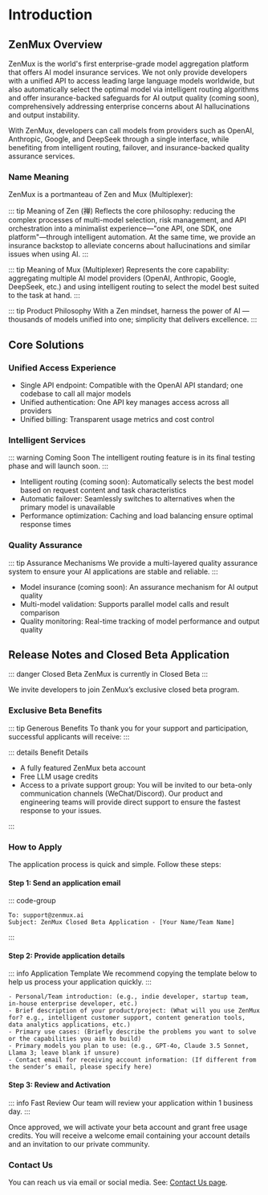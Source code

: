 # Introduction

## ZenMux Overview

ZenMux is the world's first enterprise-grade model aggregation platform that offers AI model insurance services. We not only provide developers with a unified API to access leading large language models worldwide, but also automatically select the optimal model via intelligent routing algorithms and offer insurance-backed safeguards for AI output quality (coming soon), comprehensively addressing enterprise concerns about AI hallucinations and output instability.

With ZenMux, developers can call models from providers such as OpenAI, Anthropic, Google, and DeepSeek through a single interface, while benefiting from intelligent routing, failover, and insurance-backed quality assurance services.

### Name Meaning

ZenMux is a portmanteau of Zen and Mux (Multiplexer):

::: tip Meaning of Zen (禅)
Reflects the core philosophy: reducing the complex processes of multi-model selection, risk management, and API orchestration into a minimalist experience—"one API, one SDK, one platform"—through intelligent automation. At the same time, we provide an insurance backstop to alleviate concerns about hallucinations and similar issues when using AI.
:::

::: tip Meaning of Mux (Multiplexer)
Represents the core capability: aggregating multiple AI model providers (OpenAI, Anthropic, Google, DeepSeek, etc.) and using intelligent routing to select the model best suited to the task at hand.
:::

::: tip Product Philosophy
With a Zen mindset, harness the power of AI — thousands of models unified into one; simplicity that delivers excellence.
:::

## Core Solutions

### Unified Access Experience

- Single API endpoint: Compatible with the OpenAI API standard; one codebase to call all major models
- Unified authentication: One API key manages access across all providers
- Unified billing: Transparent usage metrics and cost control

### Intelligent Services

::: warning Coming Soon
The intelligent routing feature is in its final testing phase and will launch soon.
:::

- Intelligent routing (coming soon): Automatically selects the best model based on request content and task characteristics
- Automatic failover: Seamlessly switches to alternatives when the primary model is unavailable
- Performance optimization: Caching and load balancing ensure optimal response times

### Quality Assurance

::: tip Assurance Mechanisms
We provide a multi-layered quality assurance system to ensure your AI applications are stable and reliable.
:::

- Model insurance (coming soon): An assurance mechanism for AI output quality
- Multi-model validation: Supports parallel model calls and result comparison
- Quality monitoring: Real-time tracking of model performance and output quality

## Release Notes and Closed Beta Application

::: danger Closed Beta
ZenMux is currently in Closed Beta
:::

We invite developers to join ZenMux’s exclusive closed beta program.

### Exclusive Beta Benefits

::: tip Generous Benefits
To thank you for your support and participation, successful applicants will receive:
:::

::: details Benefit Details

- A fully featured ZenMux beta account
- Free LLM usage credits
- Access to a private support group: You will be invited to our beta-only communication channels (WeChat/Discord). Our product and engineering teams will provide direct support to ensure the fastest response to your issues.

:::

### How to Apply

The application process is quick and simple. Follow these steps:

#### Step 1: Send an application email

::: code-group

```text [Email Info]
To: support@zenmux.ai
Subject: ZenMux Closed Beta Application - [Your Name/Team Name]
```

:::

#### Step 2: Provide application details

::: info Application Template
We recommend copying the template below to help us process your application quickly.
:::

```text
- Personal/Team introduction: (e.g., indie developer, startup team, in-house enterprise developer, etc.)
- Brief description of your product/project: (What will you use ZenMux for? e.g., intelligent customer support, content generation tools, data analytics applications, etc.)
- Primary use cases: (Briefly describe the problems you want to solve or the capabilities you aim to build)
- Primary models you plan to use: (e.g., GPT-4o, Claude 3.5 Sonnet, Llama 3; leave blank if unsure)
- Contact email for receiving account information: (If different from the sender’s email, please specify here)
```

#### Step 3: Review and Activation

::: info Fast Review
Our team will review your application within 1 business day.
:::

Once approved, we will activate your beta account and grant free usage credits. You will receive a welcome email containing your account details and an invitation to our private community.

### Contact Us

You can reach us via email or social media. See: [Contact Us page](https://docs.zenmux.ai/zh/help/contact.html).